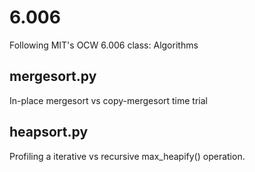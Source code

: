# 6.006
Following MIT's OCW 6.006 class: Algorithms

## mergesort.py
In-place mergesort vs copy-mergesort time trial

## heapsort.py 
Profiling a iterative vs recursive max_heapify() operation.
